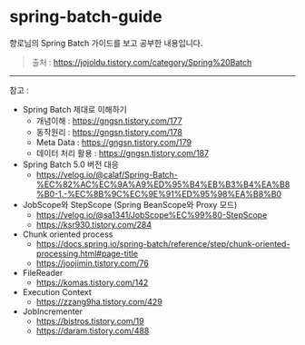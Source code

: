 # spring-batch-guide
향로님의 Spring Batch 가이드를 보고 공부한 내용입니다.
> 출처 : https://jojoldu.tistory.com/category/Spring%20Batch
---
참고 :
- Spring Batch 제대로 이해하기
  - 개념이해 : https://gngsn.tistory.com/177
  - 동작원리 : https://gngsn.tistory.com/178
  - Meta Data : https://gngsn.tistory.com/179
  - 데이터 처리 활용 : https://gngsn.tistory.com/187
- Spring Batch 5.0 버전 대응
  - https://velog.io/@calaf/Spring-Batch-%EC%82%AC%EC%9A%A9%ED%95%B4%EB%B3%B4%EA%B8%B0-1.-%EC%8B%9C%EC%9E%91%ED%95%98%EA%B8%B0
- JobScope와 StepScope (Spring BeanScope와 Proxy 모드)
  - https://velog.io/@sa1341/JobScope%EC%99%80-StepScope
  - https://ksr930.tistory.com/284
- Chunk oriented process
  - https://docs.spring.io/spring-batch/reference/step/chunk-oriented-processing.html#page-title
  - https://joojimin.tistory.com/76
- FileReader
  - https://komas.tistory.com/142
- Execution Context
  - https://zzang9ha.tistory.com/429
- JobIncrementer
  - https://bistros.tistory.com/19
  - https://daram.tistory.com/488